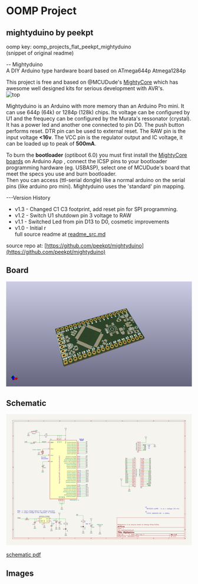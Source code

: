 # OOMP Project  
## mightyduino  by peekpt  
  
oomp key: oomp_projects_flat_peekpt_mightyduino  
(snippet of original readme)  
  
-- Mightyduino  
A DIY Arduino type hardware board based on ATmega644p Atmega1284p  
  
This project is free and based on @MCUDude's [MightyCore](https://github.com/MCUdude/MightyCore) which has awesome well designed kits for serious development with AVR's.  
![top](https://github.com/peekpt/mightyduino/raw/master/img/3dtop.png)  
  
Mightyduino is an Arduino with more memory than an Arduino Pro mini. It can use 644p (64k) or 1284p (128k) chips. Its voltage can be configured by U1 and the frequecy can be configured by the Murata's ressonator (crystal).  
It has a power led and another one connected to pin D0. The push button performs reset. DTR pin can be used to external reset. The RAW pin is the input voltage **<16v**. The VCC pin is the regulator output and IC voltage, it can be loaded up to peak of **500mA**.  
  
To burn the **bootloader** (optiboot 6.0) you must first install the [MightyCore boards](https://github.com/MCUdude/MightyCore-how-to-install) on Arduino App  , connect the ICSP pins to your bootloader programming hardware (eg. USBASP), select one of MCUDude's board that meet the specs you use and burn bootloader.  
Then you can access (ttl-serial dongle) like a normal arduino on the serial pins (like arduino pro mini). Mightyduino uses the 'standard' pin mapping.  
  
  
---Version History  
- v1.3 - Changed C1 C3 footprint, add reset pin for SPI programming.  
- v1.2 - Switch U1 shutdown pin 3 voltage to RAW  
- v1.1 - Switched Led from pin D13 to D0, cosmetic improvements  
- v1.0 - Initial r  
  full source readme at [readme_src.md](readme_src.md)  
  
source repo at: [https://github.com/peekpt/mightyduino](https://github.com/peekpt/mightyduino)  
## Board  
  
[![working_3d.png](working_3d_600.png)](working_3d.png)  
## Schematic  
  
[![working_schematic.png](working_schematic_600.png)](working_schematic.png)  
  
[schematic pdf](working_schematic.pdf)  
## Images  
